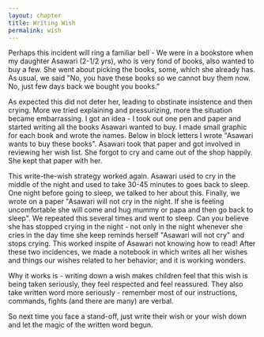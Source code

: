 ```yaml
---
layout: chapter
title: Writing Wish
permalink: wish
---
```


Perhaps this incident will ring a familiar bell -  We were in a bookstore when my daughter Asawari (2-1/2 yrs), who is very fond of books, also wanted to buy a few. She went about picking the books, some, which she already has. As usual, we said "No, you have these books so we cannot buy them now. No, just few days back we bought you books.”

As expected this did not deter her, leading to obstinate insistence and then crying. More we tried explaining and pressurizing, more the situation became embarrassing. I got an idea - I took out one pen and paper and started writing all the books Asawari wanted to buy. I made small graphic for each book and wrote the names. Below in block letters I wrote "Asawari wants to buy these books". Asawari took that paper and got involved in reviewing her wish list. She forgot to cry and came out of the shop happily. She kept that paper with her.

This write-the-wish strategy worked again. Asawari used to cry in the middle of the night and used to take 30-45 minutes to goes back to sleep. One night before going to sleep, we talked to her about this. Finally, we wrote on a paper "Asawari will not cry in the night. If she is feeling uncomfortable she will come and hug mummy or papa and then go back to sleep". We repeated this several times and went to sleep. Can you believe she has stopped crying in the night - not only in the night whenever she cries in the day time she keep reminds herself "Asawari will not cry" and stops crying. This worked inspite of Asawari not knowing how to read! After these two incidences, we made a notebook in which writes all her wishes and things our wishes related to her behavior; and it is working wonders.

Why it works is - writing down a wish makes children feel that this wish is being taken seriously, they feel respected and feel reassured. They also take written word more seriously - remember most of our instructions, commands, fights (and there are many) are verbal.

So next time you face a stand-off, just write their wish or your wish down and let the magic of the written word begun.